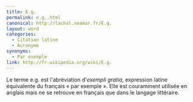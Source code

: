```yaml
---
title: E.g.
permalink: e.g..html
canonical: http://lachal.neamar.fr/E.g.
layout: word
categories:
  - Citation latine
  - Acronyme
synonyms:
  - Par exemple
link: http://fr.wikipedia.org/wiki/E.g.
---
```


Le terme e.g. est l'abréviation d'*exempli gratia*, expression latine équivalente du français « par exemple ». Elle est couramment utilisée en anglais mais ne se retrouve en français que dans le langage littéraire.

